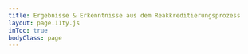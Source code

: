 ```yaml
---
title: Ergebnisse & Erkenntnisse aus dem Reakkreditierungsprozess
layout: page.11ty.js
inToc: true
bodyClass: page
---
```


<snippet type="toc" id="table-of-content-learnings" search="learnings"></snippet>
